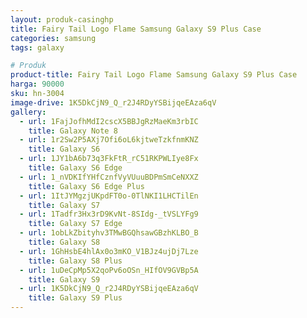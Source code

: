```yaml
---
layout: produk-casinghp
title: Fairy Tail Logo Flame Samsung Galaxy S9 Plus Case
categories: samsung
tags: galaxy

# Produk
product-title: Fairy Tail Logo Flame Samsung Galaxy S9 Plus Case
harga: 90000
sku: hn-3004
image-drive: 1K5DkCjN9_Q_r2J4RDyYSBijqeEAza6qV
gallery:
  - url: 1FajJofhMdI2cscX5BBJgRzMaeKm3rbIC
    title: Galaxy Note 8
  - url: 1r2Sw2P5AXj7Ofi6oL6kjtweTzkfnmKNZ
    title: Galaxy S6
  - url: 1JY1bA6b73q3FkFtR_rC51RKPWLIye8Fx
    title: Galaxy S6 Edge
  - url: 1_nVDKIfYHfCznfVyVUuuBDPmSmCeNXXZ
    title: Galaxy S6 Edge Plus
  - url: 1ItJYMgzjUKpdFT0o-0TlNKI1LHCTilEn
    title: Galaxy S7
  - url: 1Tadfr3Hx3rD9KvNt-8SIdg-_tVSLYFg9
    title: Galaxy S7 Edge
  - url: 1obLkZbityhv3TMwBGQhsawGBzhKLBO_B
    title: Galaxy S8
  - url: 1GhHsbE4hlAx0o3mKO_V1BJz4ujDj7Lze
    title: Galaxy S8 Plus
  - url: 1uDeCpMp5X2qoPv6oOSn_HIfOV9GVBp5A
    title: Galaxy S9
  - url: 1K5DkCjN9_Q_r2J4RDyYSBijqeEAza6qV
    title: Galaxy S9 Plus
---
```

